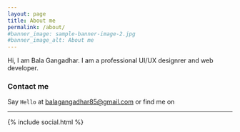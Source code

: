 ```yaml
---
layout: page
title: About me
permalink: /about/
#banner_image: sample-banner-image-2.jpg
#banner_image_alt: About me
---
```


Hi, I am Bala Gangadhar. I am a professional UI/UX designrer and web developer.

### Contact me

Say `Hello` at balagangadhar85@gmail.com or find
me on

---

{% include social.html %}

[pw]: http://processwire.com
[jekyll]: http://jekyllrb.com
